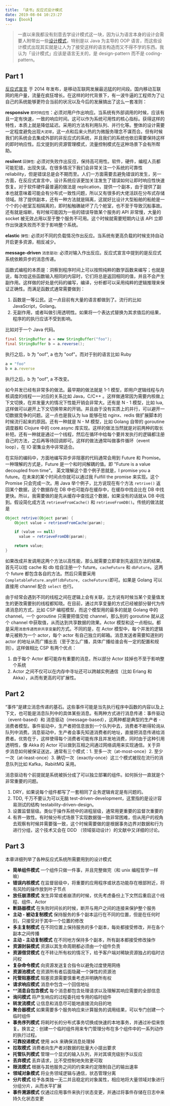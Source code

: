 ```yaml
---
title: 「读书」反应式设计模式
date: 2019-08-04 10:23:27
tags: [book]
---
```

> 一直以来我都没有刻意去学设计模式这一块，因为认为语言本身的设计会需要人附带出一些[设计模式](https://www.runoob.com/design-pattern/strategy-pattern.html)，特别是以 Java 为主导的 OOP 语言，而这些设计模式出现其实就是让人为了接受这样的语言构造而又不得不学的东西。我认为「设计模式」应该是语言无关的，是 design-pattern 而不是 coding-pattern。

## Part 1
[反应式宣言](https://www.reactivemanifesto.org/zh-CN) 于 2014 年发布，是移动互联网发展最迅猛的时间段。国内移动互联网的用户量，流量在疯狂增长。在这样的时代背景下，有一波牛逼的工程师为了让自己的系统能够更符合当前的状况以及今后的发展搞出了这么一套准则：

**responsive** `即时响应性`：必须对用户作出响应。当系统有外部调用的时候，应该有且一定有快速，一致的响应时间。这可以作为系统可用性的核心指标。获得这样的特性，本质上就是降低延迟。采用的方法有利用队列、并行化等。整体的设计需要一定程度避免出现`大泥球`，这一点和后来火热的为微服务理念不谋而合。但有时候我们的系统会去集成外部的非反应式的系统，并且我们的系统也依旧需要保持这样的即时响应性。后文提到的资源管理模式，流量控制模式在这种场景下会有所帮助。

**resilent** `回弹性`: 必须对失败作出反应，保持高可用性。软件，硬件，编程人员都可能犯错，出现失误。在很多情况下我们会非常关注一个系统的可靠性 reliability，但是错误总是会不期而至。人们一方面需要去避免错误的发生，另一方面，在反应式宣言中，设计系统应该更加关注发生了错误如何让即时响应性快速恢复。对于软件硬件最普遍的做法是 replication，提供一个副本，由于提供了副本也就意味着可能会有分布式一致性问题，所以又有很多的大佬活跃在分布式存储领域。除了提供副本，还有一种方法就是隔离，这就好比设计大型船舶的船舱是一个个的小舱室互相隔离的，即时船触礁破坏了几个舱室，也不至于导致沉船事故。还有就是熔断，有时候可能因为一些的错误导致某个服务的 API 非常慢，大量的 socket 被无效占用以至于整个服务不可用。这个时候就需要短期内让该 API 立即作出快速失败而不至于影响整个系统。

**elastic** `弹性`: 必须对不同的负载情况作出反应。当系统有更高负载的时候支持自动开启更多资源，相反减少。

**message-driven** `消息驱动`: 必须对输入作出反应。反应式宣言中提到的是反应式系统依赖异步的消息传递。

函数式编程的本质是：洞察到程序时间上可以按照纯粹的数学函数来编写；也就是说，每次给这些函数输入相同的内容时，它们将总是返回相同的值，并且不会产生副作用。这样做的好处是代码的编写，编译，分析都可以采用纯粹的逻辑推理来保证正确性。而满足函数式通常需要做到：
1. 函数是一等公民。这一点目前有大量的语言都做到了。流行的比如 JavaScript，Golang。
2. 无副作用，或者叫做引用透明性。如果将一个表达式替换为其求值后的结果，程序的的执行应该不受到影响。

比如对于一个 Java 代码。
```Java
final StringBuffer a = new StringBuffer("foo");
final StringBuffer b = a.reverse();
```
执行之后，b 为 "oof", a 也为 "oof"。而对于别的语言比如 Ruby

```ruby
a = "foo"
b = a.reverse
```
执行之后，b 为 "oof", a 不改变。

如今并发已经有非常多的做法。最早期的做法就是 1-1 模型，即用户逻辑线程与内核调度的线程一一对应的关系比如 Java，C/C++ 。这样做通常因为需要内核做上下文切换，在并发量大的情况下性能开销会非常大。还有是 N - 1 模型，比如 lua, 这样做可以避开上下文切换带来的开销。并且由于没有实质上的并行，可以避开一切数据竞争的问题。这一点也是我认为 lua 能够在给 nginx、redis 做扩展脚本的时候流行起来的原因。还有一种就是 N - M 模型，比如 Golang 自带的 goroutine 调度器和 Clojure 中的 core.async 库实现。这样的做法当然就是对前两种的取长补短。还有一种就是通过一个线程，然后在循环中给每个要并发执行的逻辑都注册自己的方法，之后再等待回调即可。这样的做法通常叫做事件循环（event loop），在 IO 密集业务中非常适合。

在实际的编码中，方面地编写异步非阻塞的代码通常会用到 Future 和 Promise。一种理解的方式是，Future 是一个和时间解耦的值。即 "Future is a value decoupled from time"。 英文理解这个意个例子思就是，I promise you a future。在未来的某个时间点你就可以通过我 Fulfill the promise 来实现。这个 Promise 只会完成一次。用 Java 举个例子，比方说现在有个方法 `retrive()` 返回某个数据，这个数据存在 DB 中也可能存在缓存中，在缓存中找会比在 DB 中找更快。所以，我需要做的是先从缓存中查找这个数据，如果没有的话就从 DB 中找到。假设简化成方法 `retrieveFromCache()` 和 `retrieveFromDB()`。传统的做法就是

```Java
Object retrive(Object param) {
    Object value = retrieveFromCache(param);

    if (value == null)
      value = retrieveFromDB(param);

    return value;
}
```

如果改成并发调用这两个方法以高性能，那么就需要立即拿到先返回方法的结果。首先可以给 cache 和 db 给自注册一个 future。`cacheFuture` 和 `dbFuture`。这两个 future 都包含各自的方法。然后只需要采用 `CompletableFuture.anyOf(dbFuture, cacheFuture)`即可。如果是 Golang 可以直接用 channel 配合 `select` 也行。

由于经常会遇到不同的线程之间在逻辑上会有关联，比方说有时候当某个变量值发生的更改需要别的线程都知晓。在目前，通过共享变量的方式已经被部分替代为传递消息的方式，比如 CSP 编程模型，而这个模型用的最多的就是 Golang 中的 channel。一个 goroutine 只需要把值交给 channel，那么别的 goroutine 就从这个 channel 中获取值，从而达到共享数据的效果。Actor 模型和这一点相似。都是采用`消息传递而非共享变量`的方式。不同的是，在 Actor 模型中，每个并发的逻辑单元被称为一个 actor，每个 actor 有自己独立的邮箱。消息发送者需要知道别的 actor 的地址从而广播出去（至于怎么广播，具体广播给谁会有一定的配置和规则）。这样做相比 CSP 有两个优点：

1. 由于每个 Actor 都可能存有重要的消息，所以部分 Actor 挂掉也不至于影响整个系统
2. Actor 之间不仅可以在内存中寻址还可以跨越实例通信（比如 Erlang 和 Akka），从而有更高的可扩展性。


## Part 2

“事件”是建立消息传递的基石。这些事件可能是当先执行程序中函数的内容以及上下文，也可能是消息队列中的具体某些消息。有两种方式进行消息传递：事件驱动（event-based）和 消息驱动（message-based），这两种都是典型的生产者 - 消费者模型。事件驱动中，生产者把信息放到一个队列中去，消费者不断得轮询从队列中消费。消息驱动中，生产者会事先知道消费者的地址，直接把消息传递给消费者。优势在于，这样使得每个消费者可能有序且并发地消费，同时由于这种引用透明性，像 Akka 的 Actor 可以做到互相之间通过网络调用来实现通信。关于异步消息如何被保证送达，通常有三个模式：1. 至多一次（at-most-once）2. 至少一次（at-least-once）3. 确切一次（exactly-once）这三个模式被现在流行的消息队列比如 Kafka，RabiitMQ 采用。

消息驱动有个前提就是系统被拆分成了可以独立部署的组件。如何拆分一直就是个非常重要的问题。

1. DRY，如果说每个组件都写了一套相同了业务逻辑肯定是有问题的。
2. TDD, 千万不要认为可以无脑 test-driven-development，这里指的是设计容易测试的结构 testability-driven-design。
3. 设置监督层级。类似于操作系统中的进程层级，通常用更重要的监督次重要的
4. 有界一致性。有时候分布式场景下实现数据强一致非常困难，但从用户的视角去观察有时候并需要强一致，这个时候需要做的是根据事务边界对数据和行为进行分组，这个技术又会在 DDD （领域驱动设计）的文献中又详细的讨论。

## Part 3
本章详细列举了各种反应式系统所需要用到的设计模式

* **简单组件模式** 一个组件只做一件事，并且完整做完（和 unix 编程哲学一样嘛）
* **错误内核模式** 在监督层级中，将重要的应用程序或状态功能存在根部附近，将有风险的操作放到叶子节点
* **放任崩溃模式** 发生异常或者崩溃的时候，优先考虑备份上下文然后重启这个线程、组件、Actor
* **断路器模式** 在失败时间长的时候，断开与用户之间的连接来保护整个服务
* **主动 - 被动复制模式** 保持服务的多个副本运行在不同的位置，但是在任何时刻，只接受对于其中一个位置的修改
* **多主复制模式** 在不同位置上保持服务的多个副本，每处都接受修改，并在各个副本之间传播
* **主动 - 主动复制模式** 在不同地方保持多个副本，所有副本都接受修改操作
* **资源封装模式** 资源以其生命周期都必须由一个组件负责
* **资源借贷模式** 在不转让所有权的情况下，给予客户端对稀缺资源独占的临时访问权
* **复杂命令模式** 向资源发送复合指令以避免过度使用网络
* **资源池模式** 在资源所有者后面隐藏一个弹性的资源池
* **托管阻塞模式** 阻塞资源需要慎重考虑并明确所有权
* **请求响应模式** 消息中包含一个回信地址
* ****消息自包含模式** 每个消息都包含处理请求以及理解其响应需要的全部信息
* **询问模式** 将产生响应的过程委托给专用的临时组件
* **转发流模式** 让信息和消息尽可能地直接流向目的地
* **聚合器模式** 如果需要多个服务响应来计算服务的调用结果，可以专门创建一个临时组件
* **事务序列模式** 将耗时长的分布式事务切换成快速的本地事务，并通过补偿来恢复。换言之：创建一个临时组件用来专门管理分布在多个组件中的一系列动作的执行过程。
* **可靠投递模式** 使用 ack 来确保消息处理掉
* **拉取模式** 消费者向生产者对数据的批量大小提出要求
* **托管队列模式** 管理一个显式的输入队列，并对其填充级别予以反应
* **丢弃模式** 丢弃请求，比不受控制地失败更可取
* **限流模式** 根据与其他服务之间的约束来约定限制自己的输出速率
* **领域对象模式** 将业务领域逻辑与通信，状态管理分离
* **分片模式** 给予各类独一无二并且稳定的对象属性，相应地将大量领域对象进行分组分片，从而水平扩展
* **事件溯源模式** 仅通过应用事件来执行状态变更，并通过将事件存储在日志中来持久化状态变更


